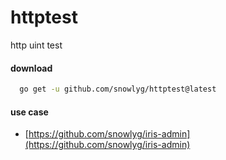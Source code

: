 # httptest

http uint test

#### download

```sh
  go get -u github.com/snowlyg/httptest@latest
```

#### use case

- [https://github.com/snowlyg/iris-admin](https://github.com/snowlyg/iris-admin)